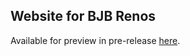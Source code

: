 ## Website for BJB Renos

Available for preview in pre-release [here](https://markcwatson.github.io/burke-website/).